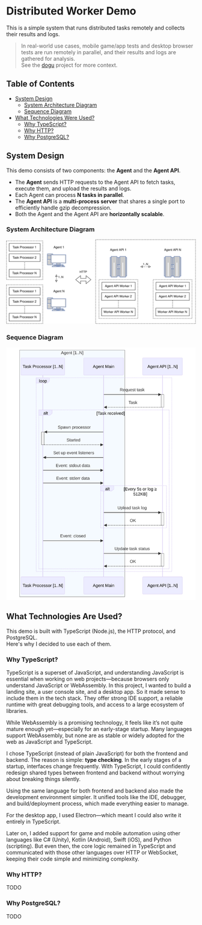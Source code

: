 # Distributed Worker Demo

This is a simple system that runs distributed tasks remotely and collects their results and logs.

> In real-world use cases, mobile game/app tests and desktop browser tests are run remotely in parallel, and their results and logs are gathered for analysis.  
> See the [dogu](https://github.com/dogu-team/dogu) project for more context.

## Table of Contents

- [System Design](#system-design)
  - [System Architecture Diagram](#system-architecture-diagram)
  - [Sequence Diagram](#sequence-diagram)
- [What Technologies Were Used?](#what-technologies-were-used)
  - [Why TypeScript?](#why-typescript)
  - [Why HTTP?](#why-http)
  - [Why PostgreSQL?](#why-postgresql)

## System Design

This demo consists of two components: the **Agent** and the **Agent API**.

- The **Agent** sends HTTP requests to the Agent API to fetch tasks, execute them, and upload the results and logs.
- Each Agent can process **N tasks in parallel**.
- The **Agent API** is a **multi-process server** that shares a single port to efficiently handle gzip decompression.
- Both the Agent and the Agent API are **horizontally scalable**.

### System Architecture Diagram

![System architecture diagram](/images/system_architecture.svg)

### Sequence Diagram

![Sequence diagram](/images/sequence_diagram.svg)

## What Technologies Are Used?

This demo is built with TypeScript (Node.js), the HTTP protocol, and PostgreSQL.  
Here's why I decided to use each of them.

### Why TypeScript?

TypeScript is a superset of JavaScript, and understanding JavaScript is essential when working on web projects—because browsers only understand JavaScript or WebAssembly. In this project, I wanted to build a landing site, a user console site, and a desktop app. So it made sense to include them in the tech stack. They offer strong IDE support, a reliable runtime with great debugging tools, and access to a large ecosystem of libraries.

While WebAssembly is a promising technology, it feels like it’s not quite mature enough yet—especially for an early-stage startup. Many languages support WebAssembly, but none are as stable or widely adopted for the web as JavaScript and TypeScript.

I chose TypeScript (instead of plain JavaScript) for both the frontend and backend. The reason is simple: **type checking**. In the early stages of a startup, interfaces change frequently. With TypeScript, I could confidently redesign shared types between frontend and backend without worrying about breaking things silently.

Using the same language for both frontend and backend also made the development environment simpler. It unified tools like the IDE, debugger, and build/deployment process, which made everything easier to manage.

For the desktop app, I used Electron—which meant I could also write it entirely in TypeScript.

Later on, I added support for game and mobile automation using other languages like C# (Unity), Kotlin (Android), Swift (iOS), and Python (scripting). But even then, the core logic remained in TypeScript and communicated with those other languages over HTTP or WebSocket, keeping their code simple and minimizing complexity.

### Why HTTP?

TODO

### Why PostgreSQL?

TODO

